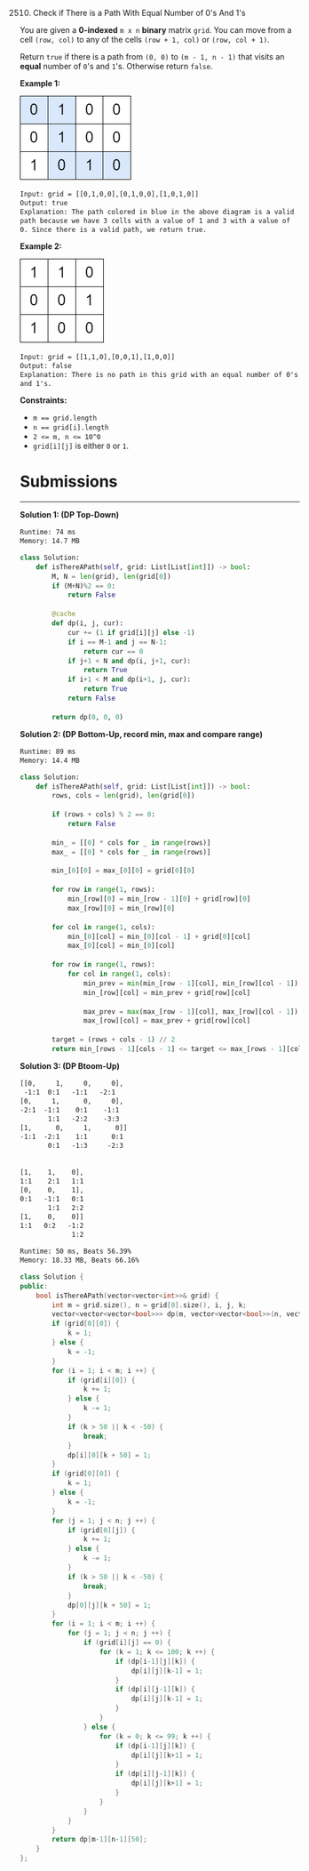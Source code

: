 2510. Check if There is a Path With Equal Number of 0's And 1's

You are given a **0-indexed** `m x n` **binary** matrix `grid`. You can move from a cell `(row, col)` to any of the cells `(row + 1, col)` or `(row, col + 1)`.

Return `true` if there is a path from `(0, 0)` to `(m - 1, n - 1)` that visits an **equal** number of `0`'s and `1`'s. Otherwise return `false`.

 

**Example 1:**

![2510_yetgriddrawio-4.png](img/2510_yetgriddrawio-4.png)
```
Input: grid = [[0,1,0,0],[0,1,0,0],[1,0,1,0]]
Output: true
Explanation: The path colored in blue in the above diagram is a valid path because we have 3 cells with a value of 1 and 3 with a value of 0. Since there is a valid path, we return true.
```

**Example 2:**

![2510_yetgrid2drawio-1.png](img/2510_yetgrid2drawio-1.png)
```
Input: grid = [[1,1,0],[0,0,1],[1,0,0]]
Output: false
Explanation: There is no path in this grid with an equal number of 0's and 1's.
```

**Constraints:**

* `m == grid.length`
* `n == grid[i].length`
* `2 <= m, n <= 10^0`
* `grid[i][j]` is either `0` or `1`.

# Submissions
---
**Solution 1: (DP Top-Down)**
```
Runtime: 74 ms
Memory: 14.7 MB
```
```python
class Solution:
    def isThereAPath(self, grid: List[List[int]]) -> bool:
        M, N = len(grid), len(grid[0])
        if (M+N)%2 == 0:
            return False
       
        @cache
        def dp(i, j, cur):
            cur += (1 if grid[i][j] else -1)
            if i == M-1 and j == N-1:
                return cur == 0
            if j+1 < N and dp(i, j+1, cur):
                return True
            if i+1 < M and dp(i+1, j, cur):
                return True
            return False

        return dp(0, 0, 0)
```

**Solution 2: (DP Bottom-Up, record min, max and compare range)**
```
Runtime: 89 ms
Memory: 14.4 MB
```
```python
class Solution:
    def isThereAPath(self, grid: List[List[int]]) -> bool:
        rows, cols = len(grid), len(grid[0])

        if (rows + cols) % 2 == 0:
            return False

        min_ = [[0] * cols for _ in range(rows)]
        max_ = [[0] * cols for _ in range(rows)]

        min_[0][0] = max_[0][0] = grid[0][0]

        for row in range(1, rows):
            min_[row][0] = min_[row - 1][0] + grid[row][0]
            max_[row][0] = min_[row][0]

        for col in range(1, cols):
            min_[0][col] = min_[0][col - 1] + grid[0][col]
            max_[0][col] = min_[0][col]

        for row in range(1, rows):
            for col in range(1, cols):
                min_prev = min(min_[row - 1][col], min_[row][col - 1])
                min_[row][col] = min_prev + grid[row][col]

                max_prev = max(max_[row - 1][col], max_[row][col - 1])
                max_[row][col] = max_prev + grid[row][col]

        target = (rows + cols - 1) // 2
        return min_[rows - 1][cols - 1] <= target <= max_[rows - 1][cols - 1]
```

**Solution 3: (DP Btoom-Up)**

    [[0,     1,     0,     0],
     -1:1  0:1   -1:1   -2:1
    [0,     1,      0,     0],
    -2:1  -1:1    0:1    -1:1
           1:1   -2:2    -3:3
    [1,      0,     1,      0]]
    -1:1  -2:1    1:1      0:1
           0:1   -1:3     -2:3
                 

    [1,    1,    0],
    1:1    2:1   1:1
    [0,    0,    1],
    0:1   -1:1   0:1
           1:1   2:2
    [1,    0,    0]]
    1:1   0:2   -1:2
                 1:2

```
Runtime: 50 ms, Beats 56.39%
Memory: 18.33 MB, Beats 66.16%
```
```c++
class Solution {
public:
    bool isThereAPath(vector<vector<int>>& grid) {
        int m = grid.size(), n = grid[0].size(), i, j, k;
        vector<vector<vector<bool>>> dp(m, vector<vector<bool>>(n, vector<bool>(101)));
        if (grid[0][0]) {
            k = 1;
        } else {
            k = -1;
        }
        for (i = 1; i < m; i ++) {
            if (grid[i][0]) {
                k += 1;
            } else {
                k -= 1;
            }
            if (k > 50 || k < -50) {
                break;
            }
            dp[i][0][k + 50] = 1;
        }
        if (grid[0][0]) {
            k = 1;
        } else {
            k = -1;
        }
        for (j = 1; j < n; j ++) {
            if (grid[0][j]) {
                k += 1;
            } else {
                k -= 1;
            }
            if (k > 50 || k < -50) {
                break;
            }
            dp[0][j][k + 50] = 1;
        }
        for (i = 1; i < m; i ++) {
            for (j = 1; j < n; j ++) {
                if (grid[i][j] == 0) {
                    for (k = 1; k <= 100; k ++) {
                        if (dp[i-1][j][k]) {
                            dp[i][j][k-1] = 1;
                        }
                        if (dp[i][j-1][k]) {
                            dp[i][j][k-1] = 1;
                        }
                    }
                } else {
                    for (k = 0; k <= 99; k ++) {
                        if (dp[i-1][j][k]) {
                            dp[i][j][k+1] = 1;
                        }
                        if (dp[i][j-1][k]) {
                            dp[i][j][k+1] = 1;
                        }
                    }
                }
            }
        }
        return dp[m-1][n-1][50];
    }
};
```
